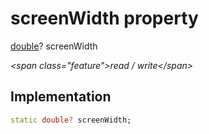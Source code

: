 


# screenWidth property







[double](https:api.flutter.dev/flutter/dart-core/double-class.html)? screenWidth
  
_\<span class="feature"\>read / write\</span\>_






## Implementation

```dart
static double? screenWidth;
```








